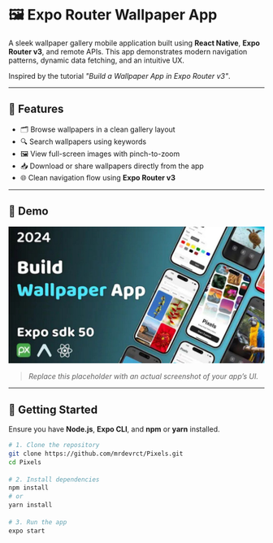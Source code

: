 # 🖼️ Expo Router Wallpaper App

A sleek wallpaper gallery mobile application built using **React Native**, **Expo Router v3**, and remote APIs. This app demonstrates modern navigation patterns, dynamic data fetching, and an intuitive UX.

Inspired by the tutorial *"Build a Wallpaper App in Expo Router v3"*.

---

## 🌟 Features

- 🗂 Browse wallpapers in a clean gallery layout
- 🔍 Search wallpapers using keywords
- 🖼️ View full-screen images with pinch-to-zoom
- 📥 Download or share wallpapers directly from the app
- 🌐 Clean navigation flow using **Expo Router v3**

---

## 📸 Demo

![App Demo](./public/demo-screenshot.jpg)

> *Replace this placeholder with an actual screenshot of your app’s UI.*

---

## 🚀 Getting Started

Ensure you have **Node.js**, **Expo CLI**, and **npm** or **yarn** installed.

```bash
# 1. Clone the repository
git clone https://github.com/mrdevrct/Pixels.git
cd Pixels

# 2. Install dependencies
npm install
# or
yarn install

# 3. Run the app
expo start
